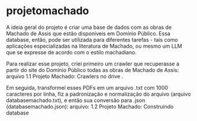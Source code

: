 # projetomachado

A ideia geral do projeto é criar uma base de dados com as obras de Machado de Assis que estão disponíveis em Domínio Público. Essa database, então, pode ser utilizada para diferentes tarefas - tais como aplicações especializadas na literatura de Machado, ou mesmo um LLM que se expresse de acordo com o estilo machadiano.

Para realizar esse projeto, criei primeiro um crawler que recuperasse a partir do site do Domínio Público todas as obras de Machado de Assis: arquivo 1.1 Projeto Machado: Crawlers no drive .

Em seguida, transformei esses PDFs em um arquivo .txt com 1000 caracteres por linha, fiz a padronização e normalização do arquivo (arquivo databasemachado.txt), e então sua conversão para .json (databasemachado.json):
arquivo: 1.2 Projeto Machado: Construindo database
